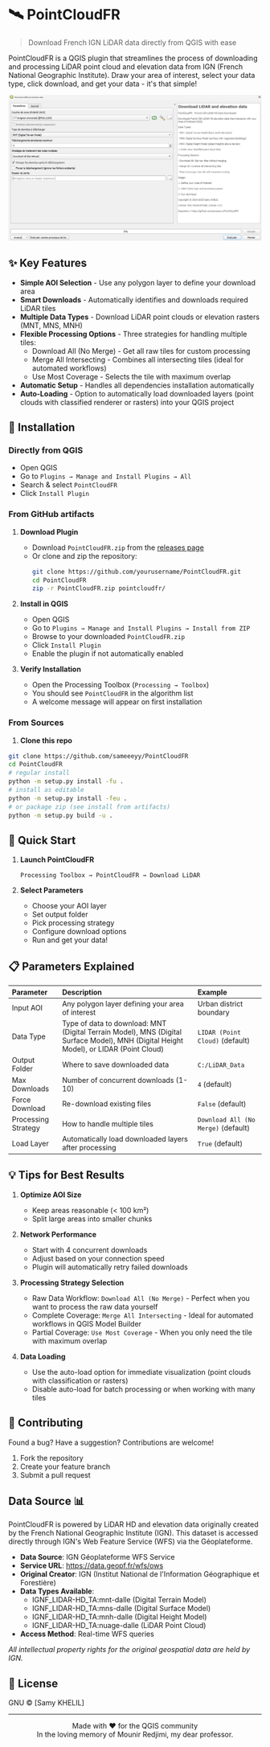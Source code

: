 # 🛰️ PointCloudFR

> Download French IGN LiDAR data directly from QGIS with ease

PointCloudFR is a QGIS plugin that streamlines the process of downloading and processing LiDAR point cloud and elevation data from IGN (French National Geographic Institute). Draw your area of interest, select your data type, click download, and get your data - it's that simple!

![Plugin Interface](/interface.png)  

## ✨ Key Features

- **Simple AOI Selection** - Use any polygon layer to define your download area
- **Smart Downloads** - Automatically identifies and downloads required LiDAR tiles
- **Multiple Data Types** - Download LiDAR point clouds or elevation rasters (MNT, MNS, MNH)
- **Flexible Processing Options** - Three strategies for handling multiple tiles:
  - Download All (No Merge) - Get all raw tiles for custom processing
  - Merge All Intersecting - Combines all intersecting tiles (ideal for automated workflows)
  - Use Most Coverage - Selects the tile with maximum overlap
- **Automatic Setup** - Handles all dependencies installation automatically
- **Auto-Loading** - Option to automatically load downloaded layers (point clouds with classified renderer or rasters) into your QGIS project

## 🚀 Installation

### Directly from QGIS
   - Open QGIS
   - Go to `Plugins → Manage and Install Plugins → All`
   - Search & select `PointCloudFR`
   - Click `Install Plugin`

### From GitHub artifacts

1. **Download Plugin**
   - Download `PointCloudFR.zip` from the [releases page](https://github.com/sameeeyy/PointCloudFR/releases)
   - Or clone and zip the repository:
     ```bash
     git clone https://github.com/yourusername/PointCloudFR.git
     cd PointCloudFR
     zip -r PointCloudFR.zip pointcloudfr/
     ```

2. **Install in QGIS**
   - Open QGIS
   - Go to `Plugins → Manage and Install Plugins → Install from ZIP`
   - Browse to your downloaded `PointCloudFR.zip`
   - Click `Install Plugin`
   - Enable the plugin if not automatically enabled

3. **Verify Installation**
   - Open the Processing Toolbox (`Processing → Toolbox`)
   - You should see `PointCloudFR` in the algorithm list
   - A welcome message will appear on first installation

### From Sources

1. **Clone this repo**
```sh
git clone https://github.com/sameeeyy/PointCloudFR
cd PointCloudFR
# regular install
python -m setup.py install -fu .
# install as editable
python -m setup.py install -feu .
# or package zip (see install from artifacts)
python -m setup.py build -u .
```

## 🚀 Quick Start

1. **Launch PointCloudFR**
   ```
   Processing Toolbox → PointCloudFR → Download LiDAR
   ```

2. **Select Parameters**
   - Choose your AOI layer
   - Set output folder
   - Pick processing strategy
   - Configure download options
   - Run and get your data!

## 📋 Parameters Explained

| Parameter | Description | Example |
| :-- | :-- | :-- |
| Input AOI | Any polygon layer defining your area of interest | Urban district boundary |
| Data Type | Type of data to download: MNT (Digital Terrain Model), MNS (Digital Surface Model), MNH (Digital Height Model), or LIDAR (Point Cloud) | `LIDAR (Point Cloud)` (default) |
| Output Folder | Where to save downloaded data | `C:/LiDAR_Data` |
| Max Downloads | Number of concurrent downloads (1-10) | `4` (default) |
| Force Download | Re-download existing files | `False` (default) |
| Processing Strategy | How to handle multiple tiles | `Download All (No Merge)` (default) |
| Load Layer | Automatically load downloaded layers after processing | `True` (default) |


## 💡 Tips for Best Results

1. **Optimize AOI Size**
   - Keep areas reasonable (< 100 km²)
   - Split large areas into smaller chunks

2. **Network Performance**
   - Start with 4 concurrent downloads
   - Adjust based on your connection speed
   - Plugin will automatically retry failed downloads

3. **Processing Strategy Selection**
   - Raw Data Workflow: `Download All (No Merge)` - Perfect when you want to process the raw data yourself
   - Complete Coverage: `Merge All Intersecting` - Ideal for automated workflows in QGIS Model Builder
   - Partial Coverage: `Use Most Coverage` - When you only need the tile with maximum overlap

4. **Data Loading**
    - Use the auto-load option for immediate visualization (point clouds with classification or rasters)
    - Disable auto-load for batch processing or when working with many tiles

## 🤝 Contributing

Found a bug? Have a suggestion? Contributions are welcome!

1. Fork the repository
2. Create your feature branch
3. Submit a pull request

## Data Source 📊

PointCloudFR is powered by LiDAR HD and elevation data originally created by the French National Geographic Institute (IGN). This dataset is accessed directly through IGN's Web Feature Service (WFS) via the Géoplateforme.

* **Data Source**: IGN Géoplateforme WFS Service
* **Service URL**: https://data.geopf.fr/wfs/ows
* **Original Creator**: IGN (Institut National de l'Information Géographique et Forestière)
* **Data Types Available**:
  - IGNF_LIDAR-HD_TA:mnt-dalle (Digital Terrain Model)
  - IGNF_LIDAR-HD_TA:mns-dalle (Digital Surface Model)
  - IGNF_LIDAR-HD_TA:mnh-dalle (Digital Height Model)
  - IGNF_LIDAR-HD_TA:nuage-dalle (LiDAR Point Cloud)
* **Access Method**: Real-time WFS queries

*All intellectual property rights for the original geospatial data are held by IGN.*

## 📝 License

GNU © [Samy KHELIL]

---
<p align="center">
Made with ❤️ for the QGIS community<br>
In the loving memory of Mounir Redjimi, my dear professor.
</p>

